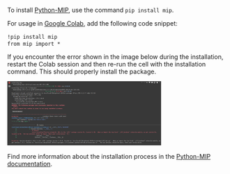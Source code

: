 To install [Python-MIP](https://www.python-mip.com/), use the command `pip install mip`. 

For usage in [Google Colab](https://colab.google/), add the following code snippet:

```
!pip install mip
from mip import *
```

If you encounter the error shown in the image below during the installation, restart the Colab session and then re-run the cell with the installation command. This should properly install the package.

<img src="https://github.com/log-ufpb/qr/blob/main/docs/src/python-mip/error.png" width="70%" height="70%">

Find more information about the installation process in the [Python-MIP documentation](https://python-mip.readthedocs.io/en/latest/install.html). 